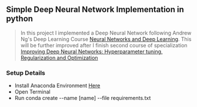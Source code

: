 ## Simple Deep Neural Network Implementation in python

> In this project I implemented a Deep Neural Network following Andrew Ng's Deep Learning Course [Neural Networks and Deep Learning](https://www.coursera.org/learn/neural-networks-deep-learning?specialization=deep-learning).
> This will be further improved after I finish second course of specialization
> [Improving Deep Neural Networks: Hyperparameter tuning, Regularization and Optimization](https://www.coursera.org/learn/deep-neural-network?)

### Setup Details

- Install Anaconda Environment [Here](https://docs.anaconda.com/anaconda/install/)
- Open Terminal
- Run conda create --name [name] --file requirements.txt
